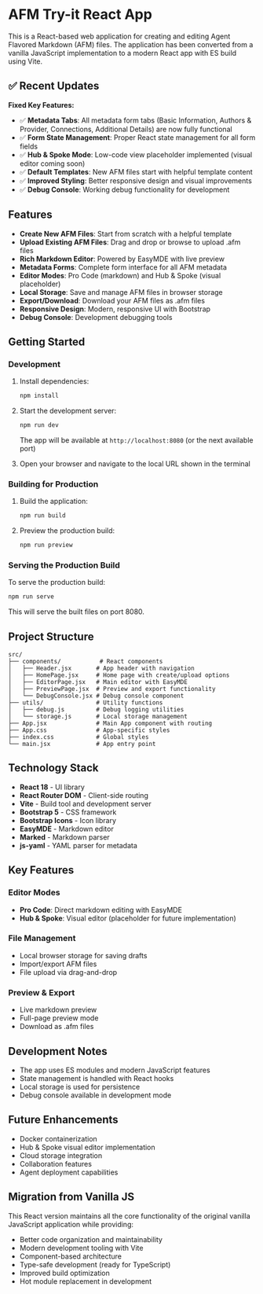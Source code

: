 # AFM Try-it React App

This is a React-based web application for creating and editing Agent Flavored Markdown (AFM) files. The application has been converted from a vanilla JavaScript implementation to a modern React app with ES build using Vite.

## ✅ Recent Updates

**Fixed Key Features:**
- ✅ **Metadata Tabs**: All metadata form tabs (Basic Information, Authors & Provider, Connections, Additional Details) are now fully functional
- ✅ **Form State Management**: Proper React state management for all form fields
- ✅ **Hub & Spoke Mode**: Low-code view placeholder implemented (visual editor coming soon)
- ✅ **Default Templates**: New AFM files start with helpful template content
- ✅ **Improved Styling**: Better responsive design and visual improvements
- ✅ **Debug Console**: Working debug functionality for development

## Features

- **Create New AFM Files**: Start from scratch with a helpful template
- **Upload Existing AFM Files**: Drag and drop or browse to upload .afm files
- **Rich Markdown Editor**: Powered by EasyMDE with live preview
- **Metadata Forms**: Complete form interface for all AFM metadata
- **Editor Modes**: Pro Code (markdown) and Hub & Spoke (visual placeholder)
- **Local Storage**: Save and manage AFM files in browser storage
- **Export/Download**: Download your AFM files as .afm files
- **Responsive Design**: Modern, responsive UI with Bootstrap
- **Debug Console**: Development debugging tools

## Getting Started

### Development

1. Install dependencies:
   ```bash
   npm install
   ```

2. Start the development server:
   ```bash
   npm run dev
   ```
   
   The app will be available at `http://localhost:8080` (or the next available port)

3. Open your browser and navigate to the local URL shown in the terminal

### Building for Production

1. Build the application:
   ```bash
   npm run build
   ```

2. Preview the production build:
   ```bash
   npm run preview
   ```

### Serving the Production Build

To serve the production build:
```bash
npm run serve
```

This will serve the built files on port 8080.

## Project Structure

```
src/
├── components/           # React components
│   ├── Header.jsx       # App header with navigation
│   ├── HomePage.jsx     # Home page with create/upload options
│   ├── EditorPage.jsx   # Main editor with EasyMDE
│   ├── PreviewPage.jsx  # Preview and export functionality
│   └── DebugConsole.jsx # Debug console component
├── utils/               # Utility functions
│   ├── debug.js         # Debug logging utilities
│   └── storage.js       # Local storage management
├── App.jsx              # Main App component with routing
├── App.css              # App-specific styles
├── index.css            # Global styles
└── main.jsx             # App entry point
```

## Technology Stack

- **React 18** - UI library
- **React Router DOM** - Client-side routing
- **Vite** - Build tool and development server
- **Bootstrap 5** - CSS framework
- **Bootstrap Icons** - Icon library
- **EasyMDE** - Markdown editor
- **Marked** - Markdown parser
- **js-yaml** - YAML parser for metadata

## Key Features

### Editor Modes
- **Pro Code**: Direct markdown editing with EasyMDE
- **Hub & Spoke**: Visual editor (placeholder for future implementation)

### File Management
- Local browser storage for saving drafts
- Import/export AFM files
- File upload via drag-and-drop

### Preview & Export
- Live markdown preview
- Full-page preview mode
- Download as .afm files

## Development Notes

- The app uses ES modules and modern JavaScript features
- State management is handled with React hooks
- Local storage is used for persistence
- Debug console available in development mode

## Future Enhancements

- Docker containerization
- Hub & Spoke visual editor implementation
- Cloud storage integration
- Collaboration features
- Agent deployment capabilities

## Migration from Vanilla JS

This React version maintains all the core functionality of the original vanilla JavaScript application while providing:

- Better code organization and maintainability
- Modern development tooling with Vite
- Component-based architecture
- Type-safe development (ready for TypeScript)
- Improved build optimization
- Hot module replacement in development
